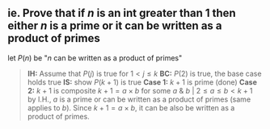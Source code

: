 ## ie. Prove that if $n$ is an int greater than 1 then either $n$ is a prime or it can be written as a product of primes 
let $P(n)$ be "$n$ can be written as a product of primes"
>**IH:** Assume that $P(j)$ is true for $1 < j \leq k$ 
>**BC:** $P(2)$ is true, the base case holds true
>**IS:**  show $P(k+1)$ is true 
>	**Case 1:** $k+1$ is prime (done)
>	**Case 2:** $k+1$ is composite 
>		$k+1 = a \times b$ for some $a$ & $b$ | $2 \leq a \leq b < k+1$ 
>		by I.H., $a$ is a prime or can be written as a product of primes (same applies to $b$). Since $k+1 = a \times b$, it can be also be written as a product of primes. 


